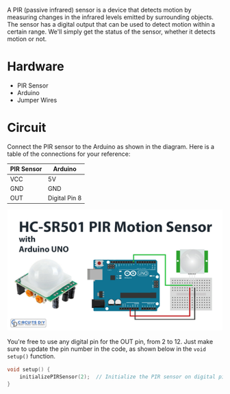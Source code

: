 A PIR (passive infrared) sensor is a device that detects motion by measuring changes in the infrared levels emitted by surrounding objects. The sensor has a digital output that can be used to detect motion within a certain range. We'll simply get the status of the sensor, whether it detects motion or not.

# Hardware
- PIR Sensor
- Arduino
- Jumper Wires

# Circuit
Connect the PIR sensor to the Arduino as shown in the diagram. Here is a table of the connections for your reference:

| PIR Sensor | Arduino |
| --- | --- |
| VCC | 5V |
| GND | GND |
| OUT | Digital Pin 8 |

![diagram](diagram.jpg)

You're free to use any digital pin for the OUT pin, from 2 to 12. Just make sure to update the pin number in the code, as shown below in the `void setup()` function.

```cpp
void setup() {
    initializePIRSensor(2);  // Initialize the PIR sensor on digital pin 2
}
```